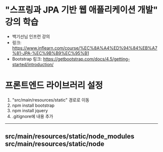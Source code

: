 # "스프링과 JPA 기반 웹 애플리케이션 개발" 강의 학습
- 백기선님 인프런 강의
- 링크: https://www.inflearn.com/course/%EC%8A%A4%ED%94%84%EB%A7%81-JPA-%EC%9B%B9%EC%95%B1
- Bootstrap 링크: https://getbootstrap.com/docs/4.5/getting-started/introduction/

# 프론트엔드 라이브러리 설정
1. "src/main/resources/static" 경로로 이동
2. npm install bootstrap
3. npm install jquery
4. .gitignore에 내용 추가
---
src/main/resources/static/node_modules  
src/main/resources/static/node
---